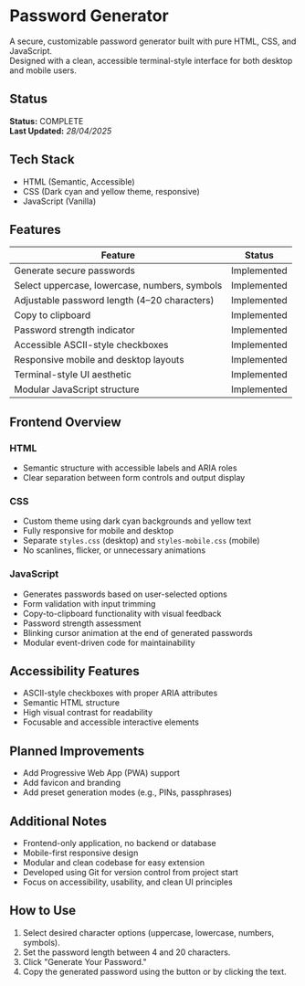 # Password Generator

A secure, customizable password generator built with pure HTML, CSS, and JavaScript.  
Designed with a clean, accessible terminal-style interface for both desktop and mobile users.

## Status

**Status:** COMPLETE  
**Last Updated:** *28/04/2025*

## Tech Stack

- HTML (Semantic, Accessible)
- CSS (Dark cyan and yellow theme, responsive)
- JavaScript (Vanilla)

## Features

| Feature | Status |
|--------|--------|
| Generate secure passwords | Implemented |
| Select uppercase, lowercase, numbers, symbols | Implemented |
| Adjustable password length (4–20 characters) | Implemented |
| Copy to clipboard | Implemented |
| Password strength indicator | Implemented |
| Accessible ASCII-style checkboxes | Implemented |
| Responsive mobile and desktop layouts | Implemented |
| Terminal-style UI aesthetic | Implemented |
| Modular JavaScript structure | Implemented |

## Frontend Overview

### HTML

- Semantic structure with accessible labels and ARIA roles
- Clear separation between form controls and output display

### CSS

- Custom theme using dark cyan backgrounds and yellow text
- Fully responsive for mobile and desktop
- Separate `styles.css` (desktop) and `styles-mobile.css` (mobile)
- No scanlines, flicker, or unnecessary animations

### JavaScript

- Generates passwords based on user-selected options
- Form validation with input trimming
- Copy-to-clipboard functionality with visual feedback
- Password strength assessment
- Blinking cursor animation at the end of generated passwords
- Modular event-driven code for maintainability

## Accessibility Features

- ASCII-style checkboxes with proper ARIA attributes
- Semantic HTML structure
- High visual contrast for readability
- Focusable and accessible interactive elements

## Planned Improvements

- Add Progressive Web App (PWA) support
- Add favicon and branding
- Add preset generation modes (e.g., PINs, passphrases)

## Additional Notes

- Frontend-only application, no backend or database
- Mobile-first responsive design
- Modular and clean codebase for easy extension
- Developed using Git for version control from project start
- Focus on accessibility, usability, and clean UI principles

## How to Use

1. Select desired character options (uppercase, lowercase, numbers, symbols).
2. Set the password length between 4 and 20 characters.
3. Click "Generate Your Password."
4. Copy the generated password using the button or by clicking the text.
